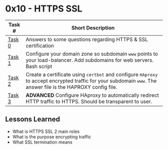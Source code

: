  # 0x10 - HTTPS SSL
Task # | Short Description
-------|------------
[Task 0](0-https_abc) | Answers to some questions regarding HTTPS & SSL certification
[Task 1](1-world_wide_web) | Configure your domain zone so subdomain `www` points to your load-balancer. Add subdomains for web servers. Bash script
[Task 2](2-haproxy_ssl_termination) | Create a certificate using `certbot` and configure `HAproxy` to accept encrypted traffic for your subdomain `www`. The answer file is the HAPROXY config file.
[Task 3](100-redirect_http_to_https) | **ADVANCED** Configure HAproxy to automatically redirect HTTP traffic to HTTPS. Should be transparent to user.
 ## Lessons Learned
* What is HTTPS SSL 2 main roles
* What is the purpose encrypting traffic
* What SSL termination means
